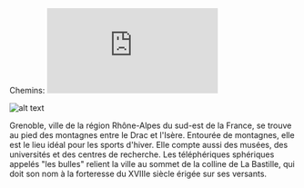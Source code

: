 Chemins: ![Nantes](https://github.com/indiaye18/TP2_Lab/blob/main/jeu-heros-Labyrinthe-Tour-Monde/Nantes.md)

![alt text](https://www.gix-immobilier.fr/public/files/images/AdobeStock_75656482.jpeg)

Grenoble, ville de la région Rhône-Alpes du sud-est de la France, se trouve au pied des montagnes entre le Drac et l'Isère. Entourée de montagnes, elle est le lieu idéal pour les sports d'hiver. Elle compte aussi des musées, des universités et des centres de recherche. Les téléphériques sphériques appelés "les bulles" relient la ville au sommet de la colline de La Bastille, qui doit son nom à la forteresse du XVIIIe siècle érigée sur ses versants.

